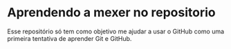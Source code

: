 # Aprendendo a mexer no repositorio
 Esse repositório só tem como objetivo me ajudar a usar o GitHub como uma primeira tentativa de aprender Git e GitHub.
